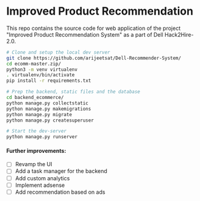 # Improved Product Recommendation

This repo contains the source code for web application of the project "Improved Product Recommendation System" as a part of Dell Hack2Hire-2.0.

```bash
# Clone and setup the local dev server
git clone https://github.com/arijeetsat/Dell-Recommender-System/
cd ecomm-master.zip/
python3 -m venv virtualenv
. virtualenv/bin/activate
pip install -r requirements.txt

# Prep the backend, static files and the database
cd backend_ecommerce/
python manage.py collectstatic
python manage.py makemigrations
python manage.py migrate
python manage.py createsuperuser

# Start the dev-server
python manage.py runserver
```
#### Further improvements:
- [ ] Revamp the UI
- [ ] Add a task manager for the backend
- [ ] Add custom analytics
- [ ] Implement adsense
- [ ] Add recommendation based on ads

